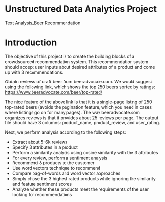 # Unstructured Data Analytics Project
Text Analysis_Beer Recommendation


# Introduction
The objective of this project is to create the building blocks of a crowdsourced recommendation system. This recommendation system should accept user inputs about desired attributes of a product and come up with 3 recommendations.

Obtain reviews of craft beer from beeradvocate.com. We would suggest using the following link, which shows the top 250 beers sorted by ratings: 
https://www.beeradvocate.com/beer/top-rated/

The nice feature of the above link is that it is a single-page listing of 250 top-rated beers (avoids the pagination feature, which you need in cases where listings go on for many pages). The way beeradvocate.com organizes reviews is that it provides about 25 reviews per page. The output file should have 3 columns: product_name, product_review, and user_rating.

Next, we perform analysis according to the following steps:
- Extract about 5-6k reviews
- Specify 3 attributes in a product
- Perform a similarity analysis using cosine similarity with the 3 attributes
- For every review, perform a sentiment analysis
- Recommend 3 products to the customer
- Use word vectors technique to recommend
- Compare bag-of-words and word vector approaches
- Simply chose the 3 highest rated products while ignoring the similarity and feature sentiment scores
- Analyze whether these products meet the requirements of the user looking for recommendations
